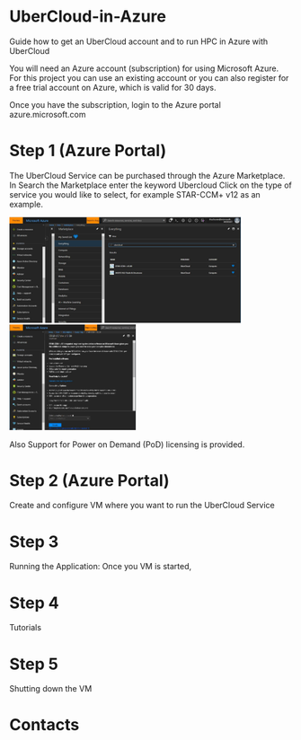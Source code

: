 # UberCloud-in-Azure
Guide how to get an UberCloud account and to run HPC in Azure with UberCloud

You will need an Azure account (subscription) for using Microsoft Azure. For this project you can use an existing account or you can also register for a free trial account on Azure, which is valid for 30 days. 

Once you have the subscription, login to the Azure portal azure.microsoft.com 

# Step 1 (Azure Portal)

The  UberCloud Service can be purchased through the Azure Marketplace. In Search the Marketplace enter the keyword Ubercloud
Click on the type of service you would like to select, for example STAR-CCM+ v12 as an example.

<img src="https://github.com/schoenemeyer/UberCloud-in-Azure/blob/master/ubercloudmp.JPG" width="412"> <img src="https://github.com/schoenemeyer/UberCloud-in-Azure/blob/master/ubercloudserv.JPG" width="225">

Also Support for Power on Demand (PoD) licensing is provided.

# Step 2 (Azure Portal)

Create and configure VM where you want to run the UberCloud Service

# Step 3

Running the Application: Once you VM is started, 

# Step 4

Tutorials

# Step 5

Shutting down the VM 

# Contacts


